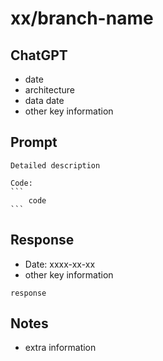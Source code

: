 # xx/branch-name

## ChatGPT

-   date
-   architecture
-   data date
-   other key information

## Prompt

````
Detailed description

Code:
```
	code
```
````

## Response

-   Date: xxxx-xx-xx
-   other key information

```
response
```

## Notes

-   extra information

